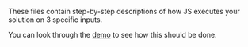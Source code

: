 These files contain step-by-step descriptions of how JS executes your solution on 3 specific inputs.

You can look through the [demo](https://github.com/elewa-student/String-Reverser/tree/master/step-throughs) to see how this should be done.